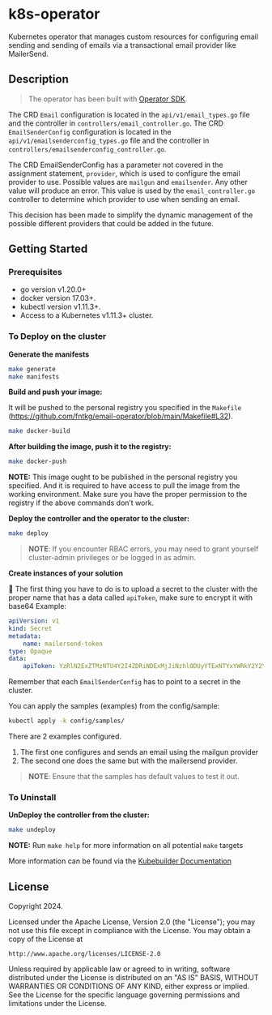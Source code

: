 # k8s-operator

Kubernetes operator that manages custom resources for configuring email sending and sending of emails via a transactional email provider like MailerSend.

## Description

> The operator has been built with [Operator SDK](https://sdk.operatorframework.io/).

The CRD `Email` configuration is located in the `api/v1/email_types.go` file and the controller in `controllers/email_controller.go`.
The CRD `EmailSenderConfig` configuration is located in the `api/v1/emailsenderconfig_types.go` file and the controller in `controllers/emailsenderconfig_controller.go`.

The CRD EmailSenderConfig has a parameter not covered in the assignment statement, `provider`, which is used to configure the email provider to use. Possible values are `mailgun` and `emailsender`. Any other value will produce an error.
This value is used by the `email_controller.go` controller to determine which provider to use when sending an email.

This decision has been made to simplify the dynamic management of the possible different providers that could be added in the future.

## Getting Started

### Prerequisites
- go version v1.20.0+
- docker version 17.03+.
- kubectl version v1.11.3+.
- Access to a Kubernetes v1.11.3+ cluster.

### To Deploy on the cluster

**Generate the manifests**

```sh
make generate
make manifests
```

**Build and push your image:**

It will be pushed to the personal registry you specified in the `Makefile` (https://github.com/fntkg/email-operator/blob/main/Makefile#L32).

```sh
make docker-build
```

**After building the image, push it to the registry:**

```sh
make docker-push
```

**NOTE:** This image ought to be published in the personal registry you specified. 
And it is required to have access to pull the image from the working environment. 
Make sure you have the proper permission to the registry if the above commands don’t work.

**Deploy the controller and the operator to the cluster:**

```sh
make deploy
```

> **NOTE**: If you encounter RBAC errors, you may need to grant yourself cluster-admin 
privileges or be logged in as admin.

**Create instances of your solution**

👀 The first thing you have to do is to upload a secret to the cluster with the proper name that has a data called `apiToken`, make sure to encrypt it with base64
Example:
```yaml
apiVersion: v1
kind: Secret
metadata:
    name: mailersend-token
type: Opaque
data:
    apiToken: YzRlN2ExZTMzNTU4Y2I4ZDRiNDExMjJiNzhlODUyYTExNTYxYWRkY2Y2YTA1NmU0ZTJjMTg3ZTE5ODBiNTVlZA==
```

Remember that each `EmailSenderConfig` has to point to a secret in the cluster.

You can apply the samples (examples) from the config/sample:

```sh
kubectl apply -k config/samples/
```

There are 2 examples configured.
1. The first one configures and sends an email using the mailgun provider
2. The second one does the same but with the mailersend provider.

>**NOTE**: Ensure that the samples has default values to test it out.

### To Uninstall

**UnDeploy the controller from the cluster:**

```sh
make undeploy
```

**NOTE:** Run `make help` for more information on all potential `make` targets

More information can be found via the [Kubebuilder Documentation](https://book.kubebuilder.io/introduction.html)

## License

Copyright 2024.

Licensed under the Apache License, Version 2.0 (the "License");
you may not use this file except in compliance with the License.
You may obtain a copy of the License at

    http://www.apache.org/licenses/LICENSE-2.0

Unless required by applicable law or agreed to in writing, software
distributed under the License is distributed on an "AS IS" BASIS,
WITHOUT WARRANTIES OR CONDITIONS OF ANY KIND, either express or implied.
See the License for the specific language governing permissions and
limitations under the License.

